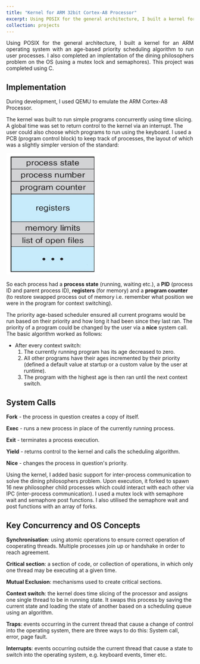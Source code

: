 ```yaml
---
title: "Kernel for ARM 32bit Cortex-A8 Processor"
excerpt: Using POSIX for the general architecture, I built a kernel for an ARM operating system with an age-based priority scheduling algorithm to run user processes. I also completed an implentation of the dining philosophers problem on the OS (using a mutex lock and semaphores). This project was completed using C. <br/><img src='/images/projects/ARM_kernel/arm_cortex-A8.jpeg'>"
collection: projects
---
```


<div style="text-align: justify">
Using POSIX for the general architecture, I built a kernel for an ARM operating system with an age-based priority scheduling algorithm to run user processes. I also completed an implentation of the dining philosophers problem on the OS (using a mutex lock and semaphores). This project was completed using C.
</div>

## Implementation

During development, I used QEMU to emulate the ARM Cortex-A8 Processor.

The kernel was built to run simple programs concurrently using time slicing. A global time was set to return control to the kernel via an interrupt. The user could also choose which programs to run using the keyboard. I used a PCB (program control block) to keep track of processes, the layout of which was a slightly simpler version of the standard:

<img src='/images/projects/ARM_kernel/pcb.jpg' width=250>

So each process had a **process state** (running, waiting etc.), a **PID** (process ID and parent process ID), **registers** (for memory) and a **program counter** (to restore swapped process out of memory i.e. remember what position we were in the program for context switching).

The priority age-based scheduler ensured all current programs would be run based on their priority and how long it had been since they last ran. The priority of a program could be changed by the user via a **nice** system call. The basic algorithm worked as follows: 
- After every context switch:
    1. The currently running program has its age decreased to zero.
    2. All other programs have their ages incremented by their priority (defined a default value at startup or a custom value by the user at runtime).
    3. The program with the highest age is then ran until the next context switch.

## System Calls
**Fork** - the process in question creates a copy of itself.

**Exec** - runs a new process in place of the currently running process.

**Exit** - terminates a process execution.

**Yield** - returns control to the kernel and calls the scheduling algorithm.

**Nice** - changes the process in question's priority.

Using the kernel, I added basic support for inter-process communication to solve the dining philosophers problem. Upon execution, it forked to spawn 16 new philosopher child processes which could interact with each other via IPC (inter-process communication). I used a mutex lock with semaphore wait and semaphore post functions. I also utilised the semaphore wait and post functions with an array of forks.

## Key Concurrency and OS Concepts
**Synchronisation**: using atomic operations to ensure correct operation of cooperating threads. Multiple processes join up or handshake in order to reach agreement.

**Critical section**: a section of code, or collection of operations, in which only one thread may be executing at a given time.

**Mutual Exclusion**: mechanisms used to create critical sections.

**Context switch**: the kernel does time slicing of the processor and assigns one single thread to be in running state. It swaps this process by saving the current state and loading the state of another based on a scheduling queue using an algorithm.

**Traps**: events occurring in the current thread that cause a change of control into the operating system, there are three ways to do this: System call, error, page fault.

**Interrupts**: events occurring outside the current thread that cause a state to switch into the operating system, e.g. keyboard events, timer etc.
